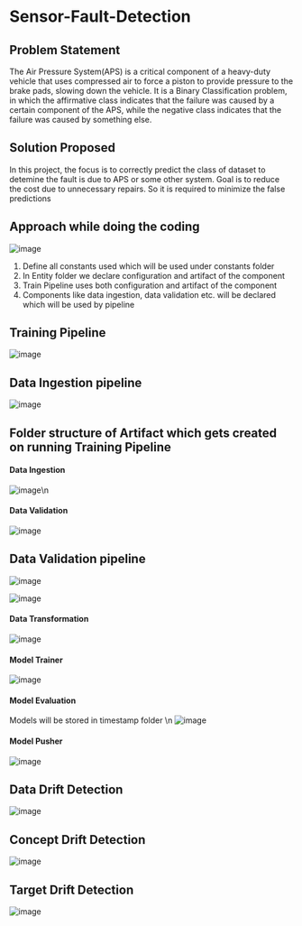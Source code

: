 # Sensor-Fault-Detection

## Problem Statement

The Air Pressure System(APS) is a critical component of a heavy-duty vehicle that uses compressed air to force a piston to provide pressure to the brake pads, slowing down the vehicle.
It is a Binary Classification problem, in which the affirmative class indicates that the failure was caused by a certain component of the APS, while the negative class indicates that the failure was caused by something else.

## Solution Proposed

In this project, the focus is to correctly predict the class of dataset to detemine the fault is due to APS or some other system.
Goal is to reduce the cost due to unnecessary repairs. So it is required to minimize the false predictions

## Approach while doing the coding
![image](https://user-images.githubusercontent.com/38419795/226114307-71505cd5-8bb4-44fb-b0e1-1e28a5b045ec.png)
1. Define all constants used which will be used under constants folder
2. In Entity folder we declare configuration and artifact of the component
3. Train Pipeline uses both configuration and artifact of the component
4. Components like data ingestion, data validation etc. will be declared which will be used by pipeline


## Training Pipeline
![image](https://user-images.githubusercontent.com/38419795/225762823-2756c612-b41e-4418-9e86-b94c81f10252.png)

## Data Ingestion pipeline
![image](https://user-images.githubusercontent.com/38419795/225761627-e7bb0f6f-724d-4b94-a181-06136365932d.png)

## Folder structure of Artifact which gets created on running Training Pipeline
#### Data Ingestion
![image](https://user-images.githubusercontent.com/38419795/226071961-d9678667-cf9e-4410-a9d4-6a4293f4ae1e.png)\n
#### Data Validation 
![image](https://user-images.githubusercontent.com/38419795/226494010-ac475551-5159-46ce-84c2-a3e2904e249b.png)

## Data Validation pipeline
![image](https://user-images.githubusercontent.com/38419795/226127381-6ddfd989-76e2-4087-86e8-c1cd0daa846b.png)

![image](https://user-images.githubusercontent.com/38419795/226118592-44360d9b-fcaa-40e3-b4b5-936f7dcd760d.png)

#### Data Transformation
![image](https://user-images.githubusercontent.com/38419795/227364255-1657eb48-628a-4c22-a073-1d21fa3c37c9.png)

#### Model Trainer
![image](https://user-images.githubusercontent.com/38419795/228225084-3daabd37-dc7d-41c5-89a7-362516e59108.png)


#### Model Evaluation
Models will be stored in timestamp folder \n
![image](https://user-images.githubusercontent.com/38419795/227789015-c9e7434a-5a76-4977-b53a-9929721f8231.png)

#### Model Pusher
![image](https://user-images.githubusercontent.com/38419795/228396989-a72568fa-f190-4694-aa3e-6579f29ccb71.png)



## Data Drift Detection
![image](https://user-images.githubusercontent.com/38419795/226199171-c98ae16f-5007-484e-b5f9-5b3d3e73cc92.png)

## Concept Drift Detection
![image](https://user-images.githubusercontent.com/38419795/226199601-27d1bf75-0556-4275-9c53-21bef8891f66.png)

## Target Drift Detection
![image](https://user-images.githubusercontent.com/38419795/226200126-e31f41e5-c791-43f7-8a57-4df7700a3cce.png)





